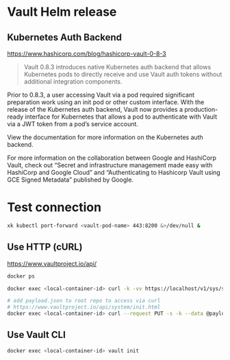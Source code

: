 # Vault Helm release

## Kubernetes Auth Backend

<https://www.hashicorp.com/blog/hashicorp-vault-0-8-3>

> Vault 0.8.3 introduces native Kubernetes auth backend that allows Kubernetes pods to directly receive and use Vault auth tokens without additional integration components.

Prior to 0.8.3, a user accessing Vault via a pod required significant preparation work using an init pod or other custom interface. With the release of the Kubernetes auth backend, Vault now provides a production-ready interface for Kubernetes that allows a pod to authenticate with Vault via a JWT token from a pod’s service account.

View the documentation for more information on the Kubernetes auth backend.

For more information on the collaboration between Google and HashiCorp Vault, check out “Secret and infrastructure management made easy with HashiCorp and Google Cloud” and “Authenticating to Hashicorp Vault using GCE Signed Metadata” published by Google.

# Test connection

```sh
xk kubectl port-forward <vault-pod-name> 443:8200 &>/dev/null &
```

## Use HTTP (cURL)

https://www.vaultproject.io/api/

```sh
docker ps

docker exec <local-container-id> curl -k -vv https://localhost/v1/sys/seal-status/

# add payload.json to root repo to access via curl
# https://www.vaultproject.io/api/system/init.html
docker exec <local-container-id> curl --request PUT -s -k --data @payload.json https://localhost/v1/sys/init
```

## Use Vault CLI

```sh
docker exec <local-container-id> vault init
```
